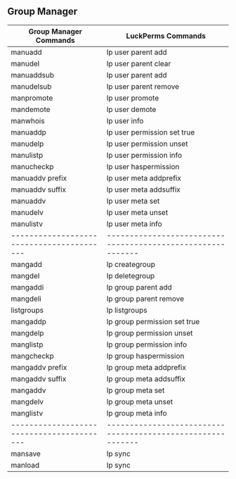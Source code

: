 ## Group Manager
| Group Manager Commands                  | LuckPerms Commands                                        |
|-----------------------------------------|-----------------------------------------------------------|
| manuadd <player> <group>                | lp user <player> parent add <group>                       |
| manudel <player>                        | lp user <player> parent clear                             |
| manuaddsub <player> <group>             | lp user <player> parent add <group>                       |
| manudelsub <player> <group>             | lp user <player> parent remove <group>                    |
| manpromote <player> <group>             | lp user <player> promote <track>                          |
| mandemote <player> <group>              | lp user <player> demote <track>                           |
| manwhois <player>                       | lp user <player> info                                     |
| manuaddp <player> <permission>          | lp user <player> permission set <permission> true         |
| manudelp <player> <permission>          | lp user <player> permission unset <permission>            |
| manulistp <player>                      | lp user <player> permission info                          |
| manucheckp <player> <permission>        | lp user <player> haspermission <permission>               |
| manuaddv <player> prefix <value>        | lp user <player> meta addprefix <priority> <value>        |
| manuaddv <player> suffix <value>        | lp user <player> meta addsuffix <priority> <value>        |
| manuaddv <player> <variable> <value>    | lp user <player> meta set <variable> <value>              |
| manudelv <player> <variable>            | lp user <player> meta unset <variable>                    |
| manulistv <player>                      | lp user <player> meta info                                |
|-----------------------------------------|-----------------------------------------------------------|
| mangadd <group>                         | lp creategroup <group>                                    |
| mangdel <group>                         | lp deletegroup <group>                                    |
| mangaddi <group1> <group2>              | lp group <group1> parent add <group2>                     |
| mangdeli <group1> <group2>              | lp group <group1> parent remove <group2>                  |
| listgroups                              | lp listgroups                                             |
| mangaddp <group> <permission>           | lp group <group> permission set <permission> true         |
| mangdelp <group> <permission>           | lp group <group> permission unset <permission>            |
| manglistp <group>                       | lp group <group> permission info                          |
| mangcheckp <group> <permission>         | lp group <group> haspermission <permission>               |
| mangaddv <player> prefix <value>        | lp group <group> meta addprefix <priority> <value>        |
| mangaddv <player> suffix <value>        | lp group <group> meta addsuffix <priority> <value>        |
| mangaddv <player> <variable> <value>    | lp group <group> meta set <variable> <value>              |
| mangdelv <player> <variable>            | lp group <group> meta unset <variable>                    |
| manglistv <player>                      | lp group <group> meta info                                |
|-----------------------------------------|-----------------------------------------------------------|
| mansave                                 | lp sync                                                   |
| manload                                 | lp sync                                                   |